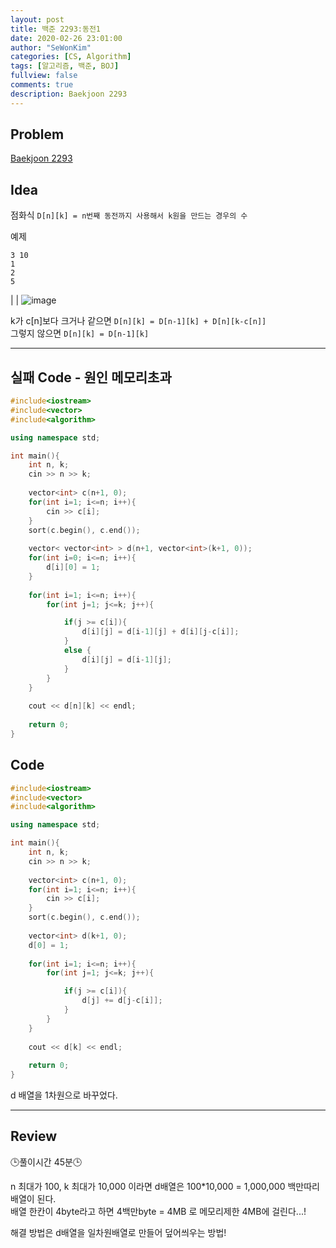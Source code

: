 ```yaml
---
layout: post
title: 백준 2293:동전1
date: 2020-02-26 23:01:00
author: "SeWonKim"
categories: [CS, Algorithm]
tags: [알고리즘, 백준, BOJ]
fullview: false
comments: true
description: Baekjoon 2293
---
```


## Problem

[Baekjoon 2293](https://www.acmicpc.net/problem/2293)

## Idea

점화식 `D[n][k] = n번째 동전까지 사용해서 k원을 만드는 경우의 수`


예제
```
3 10
1
2
5
```
| <!--  |   n   | c[n]  |  k=0  |  k=1  |  k=2  |  k=3  |  k=4  |  k=5  |  k=6  |  k=7  |  k=8  |  k=9  | k=10 |
| :---: | :---: | :---: | :---: | :---: | :---: | :---: | :---: | :---: | :---: | :---: | :---: | :---: |
|   0   |   0   |   1   |   0   |   0   |   0   |   0   |   0   |   0   |   0   |   0   |   0   |   0   |
|   1   |   1   |   1   |   1   |   1   |   1   |   1   |   1   |   1   |   1   |   1   |   1   |   1   |
|   2   |   2   |   1   |   1   |   2   |   2   |   3   |   3   |   4   |   4   |   5   |   5   |   6   |
|   3   |   5   |   1   |   1   |   2   |   2   |   3   |   4   |   5   |   6   |   7   |   8   |  10   | -->  |
![image](https://user-images.githubusercontent.com/30452963/75652825-69a1fa80-5c9f-11ea-8fec-e9ac07662eb6.png)



k가 c[n]보다 크거나 같으면 `D[n][k] = D[n-1][k] + D[n][k-c[n]]`    
그렇지 않으면 `D[n][k] = D[n-1][k]`

---

## 실패 Code - 원인 메모리초과
```cpp
#include<iostream>
#include<vector>
#include<algorithm>

using namespace std;

int main(){
	int n, k;
	cin >> n >> k;
	
	vector<int> c(n+1, 0);	
	for(int i=1; i<=n; i++){
		cin >> c[i];
	}
	sort(c.begin(), c.end());
	
	vector< vector<int> > d(n+1, vector<int>(k+1, 0));
	for(int i=0; i<=n; i++){
		d[i][0] = 1;
	}
	
	for(int i=1; i<=n; i++){
		for(int j=1; j<=k; j++){

			if(j >= c[i]){
				d[i][j] = d[i-1][j] + d[i][j-c[i]];
			}
			else {
				d[i][j] = d[i-1][j];
			}
		}
	}
	
	cout << d[n][k] << endl;
	
	return 0;
}
```

## Code 
```cpp
#include<iostream>
#include<vector>
#include<algorithm>

using namespace std;

int main(){
	int n, k;
	cin >> n >> k;
	
	vector<int> c(n+1, 0);	
	for(int i=1; i<=n; i++){
		cin >> c[i];
	}
	sort(c.begin(), c.end());
	
	vector<int> d(k+1, 0);
	d[0] = 1;
	
	for(int i=1; i<=n; i++){
		for(int j=1; j<=k; j++){

			if(j >= c[i]){
				d[j] += d[j-c[i]];
			}
		}
	}
	
	cout << d[k] << endl;
	
	return 0;
}
```
d 배열을 1차원으로 바꾸었다.

---

## Review

🕒풀이시간 45분🕒 

n 최대가 100, k 최대가 10,000 이라면 d배열은 100*10,000 = 1,000,000 백만따리 배열이 된다.     
배열 한칸이 4byte라고 하면 4백만byte = 4MB 로 메모리제한 4MB에 걸린다...!


해결 방법은 d배열을 일차원배열로 만들어 덮어씌우는 방법!
